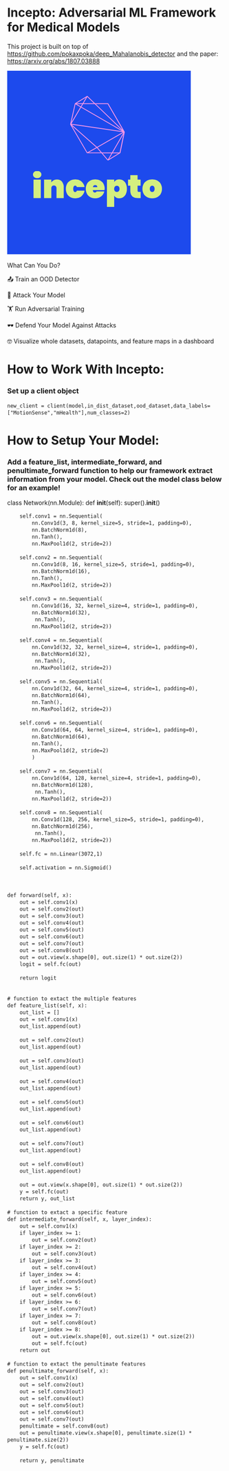 # Incepto: Adversarial ML Framework for Medical Models

This project is built on top of https://github.com/pokaxpoka/deep_Mahalanobis_detector and the paper: https://arxiv.org/abs/1807.03888

![Test Image 1](logo.png)

What Can You Do?

📤  Train an OOD Detector

🔫  Attack Your Model

🏋 Run Adversarial Training

🕶 Defend Your Model Against Attacks

🤓  Visualize whole datasets, datapoints, and feature maps in a dashboard

# How to Work With Incepto:

### Set up a client object
    new_client = client(model,in_dist_dataset,ood_dataset,data_labels=["MotionSense","mHealth"],num_classes=2)

# How to Setup Your Model:

### Add a feature_list, intermediate_forward, and penultimate_forward function to help our framework extract information from your model. Check out the model class below for an example!

class Network(nn.Module):
    def __init__(self):
        super().__init__()

        self.conv1 = nn.Sequential(
            nn.Conv1d(3, 8, kernel_size=5, stride=1, padding=0),
            nn.BatchNorm1d(8),
            nn.Tanh(),
            nn.MaxPool1d(2, stride=2))

        self.conv2 = nn.Sequential(
            nn.Conv1d(8, 16, kernel_size=5, stride=1, padding=0),
            nn.BatchNorm1d(16),
            nn.Tanh(),
            nn.MaxPool1d(2, stride=2))

        self.conv3 = nn.Sequential(
            nn.Conv1d(16, 32, kernel_size=4, stride=1, padding=0),
            nn.BatchNorm1d(32),
             nn.Tanh(),
            nn.MaxPool1d(2, stride=2))

        self.conv4 = nn.Sequential(
            nn.Conv1d(32, 32, kernel_size=4, stride=1, padding=0),
            nn.BatchNorm1d(32),
             nn.Tanh(),
            nn.MaxPool1d(2, stride=2))

        self.conv5 = nn.Sequential(
            nn.Conv1d(32, 64, kernel_size=4, stride=1, padding=0),
            nn.BatchNorm1d(64),
            nn.Tanh(),
            nn.MaxPool1d(2, stride=2))

        self.conv6 = nn.Sequential(
            nn.Conv1d(64, 64, kernel_size=4, stride=1, padding=0),
            nn.BatchNorm1d(64),
            nn.Tanh(),
            nn.MaxPool1d(2, stride=2)
            )

        self.conv7 = nn.Sequential(
            nn.Conv1d(64, 128, kernel_size=4, stride=1, padding=0),
            nn.BatchNorm1d(128),
             nn.Tanh(),
            nn.MaxPool1d(2, stride=2))

        self.conv8 = nn.Sequential(
            nn.Conv1d(128, 256, kernel_size=5, stride=1, padding=0),
            nn.BatchNorm1d(256),
             nn.Tanh(),
            nn.MaxPool1d(2, stride=2))

        self.fc = nn.Linear(3072,1)

        self.activation = nn.Sigmoid()



    def forward(self, x):
        out = self.conv1(x)
        out = self.conv2(out)
        out = self.conv3(out)
        out = self.conv4(out)
        out = self.conv5(out)
        out = self.conv6(out)
        out = self.conv7(out)
        out = self.conv8(out)
        out = out.view(x.shape[0], out.size(1) * out.size(2))
        logit = self.fc(out)

        return logit


    # function to extact the multiple features
    def feature_list(self, x):
        out_list = []
        out = self.conv1(x)
        out_list.append(out)

        out = self.conv2(out)
        out_list.append(out)

        out = self.conv3(out)
        out_list.append(out)

        out = self.conv4(out)
        out_list.append(out)

        out = self.conv5(out)
        out_list.append(out)

        out = self.conv6(out)
        out_list.append(out)

        out = self.conv7(out)
        out_list.append(out)

        out = self.conv8(out)
        out_list.append(out)

        out = out.view(x.shape[0], out.size(1) * out.size(2))
        y = self.fc(out)
        return y, out_list

    # function to extact a specific feature
    def intermediate_forward(self, x, layer_index):
        out = self.conv1(x)
        if layer_index >= 1:
            out = self.conv2(out)
        if layer_index >= 2:
            out = self.conv3(out)
        if layer_index >= 3:
            out = self.conv4(out)
        if layer_index >= 4:
            out = self.conv5(out)
        if layer_index >= 5:
            out = self.conv6(out)
        if layer_index >= 6:
            out = self.conv7(out)
        if layer_index >= 7:
            out = self.conv8(out)
        if layer_index >= 8:
            out = out.view(x.shape[0], out.size(1) * out.size(2))
            out = self.fc(out)       
        return out

    # function to extact the penultimate features
    def penultimate_forward(self, x):
        out = self.conv1(x)
        out = self.conv2(out)
        out = self.conv3(out)
        out = self.conv4(out)
        out = self.conv5(out)
        out = self.conv6(out)
        out = self.conv7(out)
        penultimate = self.conv8(out)
        out = penultimate.view(x.shape[0], penultimate.size(1) * penultimate.size(2))
        y = self.fc(out)

        return y, penultimate
